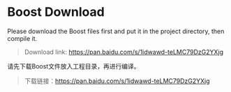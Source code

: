 # Boost Download
Please download the Boost files first and put it in the project directory, then compile it.

> Download link: https://pan.baidu.com/s/1idwawd-teLMC79DzG2YXjg

请先下载Boost文件放入工程目录，再进行编译。

> 下载链接：https://pan.baidu.com/s/1idwawd-teLMC79DzG2YXjg

